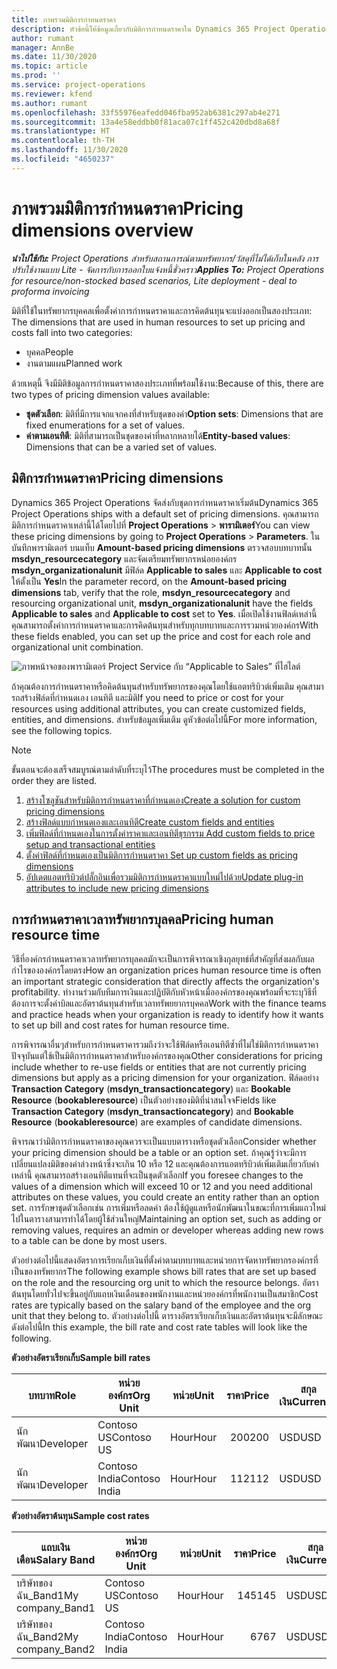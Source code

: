 ```yaml
---
title: ภาพรวมมิติการกำหนดราคา
description: หัวข้อนี้ให้ข้อมูลเกี่ยวกับมิติการกำหนดราคาใน Dynamics 365 Project Operations
author: rumant
manager: AnnBe
ms.date: 11/30/2020
ms.topic: article
ms.prod: ''
ms.service: project-operations
ms.reviewer: kfend
ms.author: rumant
ms.openlocfilehash: 33f55976eafedd046fba952ab6381c297ab4e271
ms.sourcegitcommit: 13a4e58eddbb0f81aca07c1ff452c420dbd8a68f
ms.translationtype: HT
ms.contentlocale: th-TH
ms.lasthandoff: 11/30/2020
ms.locfileid: "4650237"
---
```

# <a name="pricing-dimensions-overview"></a><span data-ttu-id="c1bc7-103">ภาพรวมมิติการกำหนดราคา</span><span class="sxs-lookup"><span data-stu-id="c1bc7-103">Pricing dimensions overview</span></span>

<span data-ttu-id="c1bc7-104">_**นำไปใช้กับ:** Project Operations สำหรับสถานการณ์ตามทรัพยากร/วัสดุที่ไม่ได้เก็บในคลัง การปรับใช้งานแบบ Lite - จัดการกับการออกใบแจ้งหนี้ชั่วคราว_</span><span class="sxs-lookup"><span data-stu-id="c1bc7-104">_**Applies To:** Project Operations for resource/non-stocked based scenarios, Lite deployment - deal to proforma invoicing_</span></span>

<span data-ttu-id="c1bc7-105">มิติที่ใช้ในทรัพยากรบุคคลเพื่อตั้งค่าการกำหนดราคาและการคิดต้นทุนจะแบ่งออกเป็นสองประเภท: </span><span class="sxs-lookup"><span data-stu-id="c1bc7-105">The dimensions that are used in human resources to set up pricing and costs fall into two categories:</span></span>

- <span data-ttu-id="c1bc7-106">บุคคล</span><span class="sxs-lookup"><span data-stu-id="c1bc7-106">People</span></span>
- <span data-ttu-id="c1bc7-107">งานตามแผน</span><span class="sxs-lookup"><span data-stu-id="c1bc7-107">Planned work</span></span>

<span data-ttu-id="c1bc7-108">ด้วยเหตุนี้ จึงมีมิติข้อมูลการกำหนดราคาสองประเภทที่พร้อมใช้งาน:</span><span class="sxs-lookup"><span data-stu-id="c1bc7-108">Because of this, there are two types of pricing dimension values available:</span></span>

- <span data-ttu-id="c1bc7-109">**ชุดตัวเลือก**: มิติที่มีการแจกแจกคงที่สำหรับชุดของค่า</span><span class="sxs-lookup"><span data-stu-id="c1bc7-109">**Option sets**: Dimensions that are fixed enumerations for a set of values.</span></span>
- <span data-ttu-id="c1bc7-110">**ค่าตามเอนทิตี**: มิติที่สามารถเป็นชุดของค่าที่หลากหลายได้</span><span class="sxs-lookup"><span data-stu-id="c1bc7-110">**Entity-based values**: Dimensions that can be a varied set of values.</span></span>

## <a name="pricing-dimensions"></a><span data-ttu-id="c1bc7-111">มิติการกำหนดราคา</span><span class="sxs-lookup"><span data-stu-id="c1bc7-111">Pricing dimensions</span></span>

<span data-ttu-id="c1bc7-112">Dynamics 365 Project Operations จัดส่งกับชุดการกำหนดราคาเริ่มต้น</span><span class="sxs-lookup"><span data-stu-id="c1bc7-112">Dynamics 365 Project Operations ships with a default set of pricing dimensions.</span></span> <span data-ttu-id="c1bc7-113">คุณสามารถมิติการกำหนดราคาเหล่านี้ได้โดยไปที่ **Project Operations** > **พารามิเตอร์**</span><span class="sxs-lookup"><span data-stu-id="c1bc7-113">You can view these pricing dimensions by going to **Project Operations** > **Parameters**.</span></span> <span data-ttu-id="c1bc7-114">ในบันทึกพารามิเตอร์ บนแท็บ **Amount-based pricing dimensions** ตรวจสอบบทบาทนั้น **msdyn_resourcecategory** และจัดเตรียมทรัพยากรหน่อยองค์กร **msdyn_organizationalunit** มีฟิล์ด **Applicable to sales** และ **Applicable to cost** ให้ตั้งเป็น **Yes**</span><span class="sxs-lookup"><span data-stu-id="c1bc7-114">In the parameter record, on the **Amount-based pricing dimensions** tab, verify that the role, **msdyn_resourcecategory** and resourcing organizational unit, **msdyn_organizationalunit** have the fields **Applicable to sales** and **Applicable to cost** set to **Yes**.</span></span> <span data-ttu-id="c1bc7-115">เมื่อเปิดใช้งานฟิลด์เหล่านี้ คุณสามารถตั้งค่าการกำหนดราคาและการคิดต้นทุนสำหรับทุกบทบาทและการรวมหน่วยองค์กร</span><span class="sxs-lookup"><span data-stu-id="c1bc7-115">With these fields enabled, you can set up the price and cost for each role and organizational unit combination.</span></span>

![ภาพหน้าจอของพารามิเตอร์ Project Service กับ “Applicable to Sales” ที่ไฮไลต์](media/PS-OOB-parameters.png)

<span data-ttu-id="c1bc7-117">ถ้าคุณต้องการกำหนดราคาหรือคิดต้นทุนสำหรับทรัพยากรของคุณโดยใช้แอตทริบิวต์เพิ่มเติม คุณสามารถสร้างฟิล์ดที่กำหนดเอง เอนทิตี และมิติ</span><span class="sxs-lookup"><span data-stu-id="c1bc7-117">If you need to price or cost for your resources using additional attributes, you can create customized fields, entities, and dimensions.</span></span> <span data-ttu-id="c1bc7-118">สำหรับข้อมูลเพิ่มเติม ดูหัวข้อต่อไปนี้</span><span class="sxs-lookup"><span data-stu-id="c1bc7-118">For more information, see the following topics.</span></span> 
  
  > [!NOTE]
  > <span data-ttu-id="c1bc7-119">ขั้นตอนจะต้องเสร็จสมบูรณ์ตามลำดับที่ระบุไว้</span><span class="sxs-lookup"><span data-stu-id="c1bc7-119">The procedures must be completed in the order they are listed.</span></span>

1. [<span data-ttu-id="c1bc7-120">สร้างโซลูชันสำหรับมิติการกำหนดราคาที่กำหนดเอง</span><span class="sxs-lookup"><span data-stu-id="c1bc7-120">Create a solution for custom pricing dimensions</span></span>](../sales/create-solution-custompd.md)
2. [<span data-ttu-id="c1bc7-121">สร้างฟิลด์แบบกำหนดเองและเอนทิตี</span><span class="sxs-lookup"><span data-stu-id="c1bc7-121">Create custom fields and entities</span></span>](create-custom-fields-entities-pricing-dimensions.md)
3. [<span data-ttu-id="c1bc7-122">เพิ่มฟิลด์ที่กำหนดเองในการตั้งค่าราคาและเอนทิตีธุรกรรม </span><span class="sxs-lookup"><span data-stu-id="c1bc7-122">Add custom fields to price setup and transactional entities</span></span>](add-custom-fields-price-setup-transactional-entities.md)
4. [<span data-ttu-id="c1bc7-123">ตั้งค่าฟิลด์ที่กำหนดเองเป็นมิติการกำหนดราคา </span><span class="sxs-lookup"><span data-stu-id="c1bc7-123">Set up custom fields as pricing dimensions</span></span>](set-up-custom-fields-pricing-dimensions.md)
5. [<span data-ttu-id="c1bc7-124">อัปเดตแอตทริบิวต์ปลั๊กอินเพื่อรวมมิติการกำหนดราคาแบบใหม่ไปด้วย</span><span class="sxs-lookup"><span data-stu-id="c1bc7-124">Update plug-in attributes to include new pricing dimensions</span></span>](update-plugin-attributes-pd.md)


## <a name="pricing-human-resource-time"></a><span data-ttu-id="c1bc7-125">การกำหนดราคาเวลาทรัพยากรบุลคล</span><span class="sxs-lookup"><span data-stu-id="c1bc7-125">Pricing human resource time</span></span>
<span data-ttu-id="c1bc7-126">วิธีที่องค์กรกำหนดราคาเวลาทรัพยากรบุลคลมักจะเป็นการพิจารณาเชิงกุลยุทธ์ที่สำคัญที่ส่งผลกับผลกำไรขององค์กรโดยตรง</span><span class="sxs-lookup"><span data-stu-id="c1bc7-126">How an organization prices human resource time is often an important strategic consideration that directly affects the organization's profitability.</span></span> <span data-ttu-id="c1bc7-127">ทำงานร่วมกับทีมการเงินและปฏิบัติกับหัวหน้าเมื่อองค์กรของคุณพร้อมที่จะระบุวิธีที่ต้องการจะตั้งค่าบิลและอัตราต้นทุนสำหรับเวลาทรัพยยากรบุคคล</span><span class="sxs-lookup"><span data-stu-id="c1bc7-127">Work with the finance teams and practice heads when your organization is ready to identify how it wants to set up bill and cost rates for human resource time.</span></span>

<span data-ttu-id="c1bc7-128">การพิจารณาอื่นๆสำหรับการกำหนดราคารวมถึงว่าจะใช้ฟิล์ดหรือเอนทิตีซ้ำที่ไม่ใช่มิติการกำหนดราคาปัจจุบันแต่ใช้เป็นมิติการกำหนดราคาสำหรับองค์กรของคุณ</span><span class="sxs-lookup"><span data-stu-id="c1bc7-128">Other considerations for pricing include whether to re-use fields or entities that are not currently pricing dimensions but apply as a pricing dimension for your organization.</span></span> <span data-ttu-id="c1bc7-129">ฟิล์ดอย่าง **Transaction Category** (**msdyn_transactioncategory**) และ **Bookable Resource** (**bookableresource**) เป็นตัวอย่างของมิติที่น่าสนใจจ</span><span class="sxs-lookup"><span data-stu-id="c1bc7-129">Fields like **Transaction Category** (**msdyn_transactioncategory**) and **Bookable Resource** (**bookableresource**) are examples of candidate dimensions.</span></span> 

<span data-ttu-id="c1bc7-130">พิจารณาว่ามิติการกำหนดราคาของคุณควรจะเป็นแบบตารางหรือชุดตัวเลือก</span><span class="sxs-lookup"><span data-stu-id="c1bc7-130">Consider whether your pricing dimension should be a table or an option set.</span></span> <span data-ttu-id="c1bc7-131">ถ้าคุณรู้ว่าจะมีการเปลี่ยนแปลงมิติของค่าล่วงหน้าซึ่งจะเกิน 10 หรือ 12 และคุณต้องการแอตทริบิวต์เพิ่มเติมเกี่ยวกับค่าเหล่านี้ คุณสามารถสร้างเอนทิตีแทนที่จะเป็นชุดตัวเลือก</span><span class="sxs-lookup"><span data-stu-id="c1bc7-131">If you foresee changes to the values of a dimension which will exceed 10 or 12 and you need additional attributes on these values, you could create an entity rather than an option set.</span></span> <span data-ttu-id="c1bc7-132">การรักษาชุดตัวเลือกเช่น การเพิ่มหรือลดค่า ต้องใช้ผู้ดูแลหรือนักพัฒนาในขณะที่การเพิ่มแถวใหม่ไปในตารางสามารทำได้โดยผู้ใช้ส่วนใหญ่</span><span class="sxs-lookup"><span data-stu-id="c1bc7-132">Maintaining an option set, such as adding or removing values, requires an admin or developer whereas adding new rows to a table can be done by most users.</span></span>

<span data-ttu-id="c1bc7-133">ตัวอย่างต่อไปนี้แสดงอัตราการเรียกเก็บเงินที่ตั้งค่าตามบทบาทและหน่วยการจัดหาทรัพยากรองค์กรที่เป็นของทรัพยากร</span><span class="sxs-lookup"><span data-stu-id="c1bc7-133">The following example shows bill rates that are set up based on the role and the resourcing org unit to which the resource belongs.</span></span> <span data-ttu-id="c1bc7-134">อัตราต้นทุนโดยทั่วไปจะขึ้นอยู่กับแถบเงินเดือนของพนักงานและหน่วยองค์กรที่พนักงานเป็นสมาชิก</span><span class="sxs-lookup"><span data-stu-id="c1bc7-134">Cost rates are typically based on the salary band of the employee and the org unit that they belong to.</span></span> <span data-ttu-id="c1bc7-135">ตัวอย่างต่อไปนี้ ตารางอัตราเรียกเก็บเงินและอัตราต้นทุนจะมีลักษณะดังต่อไปนี้</span><span class="sxs-lookup"><span data-stu-id="c1bc7-135">In this example, the bill rate and cost rate tables will look like the following.</span></span>

<span data-ttu-id="c1bc7-136">**ตัวอย่างอัตราเรียกเก็บ**</span><span class="sxs-lookup"><span data-stu-id="c1bc7-136">**Sample bill rates**</span></span>

| <span data-ttu-id="c1bc7-137">บทบาท</span><span class="sxs-lookup"><span data-stu-id="c1bc7-137">Role</span></span>        | <span data-ttu-id="c1bc7-138">หน่วยองค์กร</span><span class="sxs-lookup"><span data-stu-id="c1bc7-138">Org Unit</span></span>    |<span data-ttu-id="c1bc7-139">หน่วย</span><span class="sxs-lookup"><span data-stu-id="c1bc7-139">Unit</span></span>      |<span data-ttu-id="c1bc7-140">ราคา</span><span class="sxs-lookup"><span data-stu-id="c1bc7-140">Price</span></span>      |<span data-ttu-id="c1bc7-141">สกุลเงิน</span><span class="sxs-lookup"><span data-stu-id="c1bc7-141">Currency</span></span>  |
| ------------|-------------|----------|----------:|----------|
| <span data-ttu-id="c1bc7-142">นักพัฒนา</span><span class="sxs-lookup"><span data-stu-id="c1bc7-142">Developer</span></span>   | <span data-ttu-id="c1bc7-143">Contoso US</span><span class="sxs-lookup"><span data-stu-id="c1bc7-143">Contoso US</span></span>  |<span data-ttu-id="c1bc7-144">Hour</span><span class="sxs-lookup"><span data-stu-id="c1bc7-144">Hour</span></span> | <span data-ttu-id="c1bc7-145">200</span><span class="sxs-lookup"><span data-stu-id="c1bc7-145">200</span></span>|<span data-ttu-id="c1bc7-146">USD</span><span class="sxs-lookup"><span data-stu-id="c1bc7-146">USD</span></span>     |
| <span data-ttu-id="c1bc7-147">นักพัฒนา</span><span class="sxs-lookup"><span data-stu-id="c1bc7-147">Developer</span></span>   | <span data-ttu-id="c1bc7-148">Contoso India</span><span class="sxs-lookup"><span data-stu-id="c1bc7-148">Contoso India</span></span> |<span data-ttu-id="c1bc7-149">Hour</span><span class="sxs-lookup"><span data-stu-id="c1bc7-149">Hour</span></span>|   <span data-ttu-id="c1bc7-150">112</span><span class="sxs-lookup"><span data-stu-id="c1bc7-150">112</span></span>|<span data-ttu-id="c1bc7-151">USD</span><span class="sxs-lookup"><span data-stu-id="c1bc7-151">USD</span></span>     |


<span data-ttu-id="c1bc7-152">**ตัวอย่างอัตราต้นทุน**</span><span class="sxs-lookup"><span data-stu-id="c1bc7-152">**Sample cost rates**</span></span>

| <span data-ttu-id="c1bc7-153">แถบเงินเดือน</span><span class="sxs-lookup"><span data-stu-id="c1bc7-153">Salary Band</span></span>     | <span data-ttu-id="c1bc7-154">หน่วยองค์กร</span><span class="sxs-lookup"><span data-stu-id="c1bc7-154">Org Unit</span></span>    |<span data-ttu-id="c1bc7-155">หน่วย</span><span class="sxs-lookup"><span data-stu-id="c1bc7-155">Unit</span></span>      |<span data-ttu-id="c1bc7-156">ราคา</span><span class="sxs-lookup"><span data-stu-id="c1bc7-156">Price</span></span>      |<span data-ttu-id="c1bc7-157">สกุลเงิน</span><span class="sxs-lookup"><span data-stu-id="c1bc7-157">Currency</span></span>  |
| ----------------|-------------|----------|----------:|----------|
| <span data-ttu-id="c1bc7-158">บริษัทของฉัน_Band1</span><span class="sxs-lookup"><span data-stu-id="c1bc7-158">My company_Band1</span></span> | <span data-ttu-id="c1bc7-159">Contoso US</span><span class="sxs-lookup"><span data-stu-id="c1bc7-159">Contoso US</span></span>  |<span data-ttu-id="c1bc7-160">Hour</span><span class="sxs-lookup"><span data-stu-id="c1bc7-160">Hour</span></span> | <span data-ttu-id="c1bc7-161">145</span><span class="sxs-lookup"><span data-stu-id="c1bc7-161">145</span></span>|<span data-ttu-id="c1bc7-162">USD</span><span class="sxs-lookup"><span data-stu-id="c1bc7-162">USD</span></span>     |
| <span data-ttu-id="c1bc7-163">บริษัทของฉัน_Band2</span><span class="sxs-lookup"><span data-stu-id="c1bc7-163">My company_Band2</span></span> | <span data-ttu-id="c1bc7-164">Contoso India</span><span class="sxs-lookup"><span data-stu-id="c1bc7-164">Contoso India</span></span> |<span data-ttu-id="c1bc7-165">Hour</span><span class="sxs-lookup"><span data-stu-id="c1bc7-165">Hour</span></span>|   <span data-ttu-id="c1bc7-166">67</span><span class="sxs-lookup"><span data-stu-id="c1bc7-166">67</span></span>|<span data-ttu-id="c1bc7-167">USD</span><span class="sxs-lookup"><span data-stu-id="c1bc7-167">USD</span></span>     |
